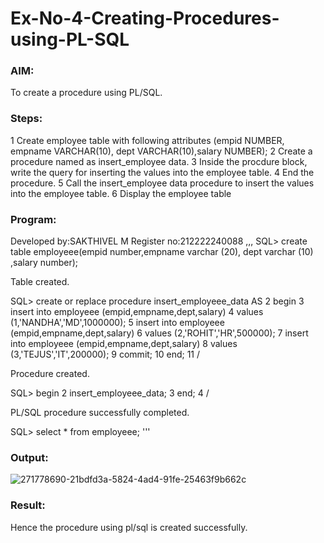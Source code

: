 # Ex-No-4-Creating-Procedures-using-PL-SQL
### AIM: 
To create a procedure using PL/SQL.
### Steps:
1 Create employee table with following attributes (empid NUMBER, empname VARCHAR(10), dept VARCHAR(10),salary NUMBER);
2 Create a procedure named as insert_employee data.
3 Inside the procdure block, write the query for inserting the values into the employee table.
4 End the procedure.
5 Call the insert_employee data procedure to insert the values into the employee table.
6 Display the employee table

### Program:
Developed by:SAKTHIVEL M
Register no:212222240088
,,,
SQL> create table employeee(empid number,empname varchar (20), dept varchar (10) ,salary number);

Table created.

SQL> create or replace procedure insert_employeee_data AS
  2  begin
  3  insert into employeee (empid,empname,dept,salary)
  4  values (1,'NANDHA','MD',1000000);
  5  insert into employeee (empid,empname,dept,salary)
  6  values (2,'ROHIT','HR',500000);
  7  insert into employeee (empid,empname,dept,salary)
  8  values (3,'TEJUS','IT',200000);
  9  commit;
 10  end;
 11  /

Procedure created.

SQL> begin
  2  insert_employeee_data;
  3  end;
  4  /

PL/SQL procedure successfully completed.

SQL> select * from employeee;
'''
### Output:
![271778690-21bdfd3a-5824-4ad4-91fe-25463f9b662c](https://github.com/Sakthimurugavel/Ex-No-4-Creating-Procedures-using-PL-SQL/assets/118707246/14918af6-5bca-4cda-9273-c9185db6dae3)
### Result:
Hence the procedure using pl/sql is created successfully.

